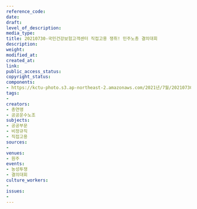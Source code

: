 ```yaml
---
reference_code: 
date: 
draft: 
level_of_description: 
media_type: 
title: 20210730-국민건강보험고객센터 직접고용 쟁취! 민주노총 결의대회
description: 
weight: 
modified_at: 
created_at: 
link: 
public_access_status: 
copyright_status: 
components:
- https://kctu-photo.s3.ap-northeast-2.amazonaws.com/2021년/7월/20210730-국민건강보험고객센터+직접고용+쟁취!+민주노총+결의대회/_1D20332.jpg
tags:
- 
creators:
- 총연맹
- 공공운수노조
subjects:
- 공공부문
- 비정규직
- 직접고용
sources:
- 
venues:
- 원주
events:
- 농성투쟁
- 결의대회
culture_workers:
- 
issues:
- 
---
```

